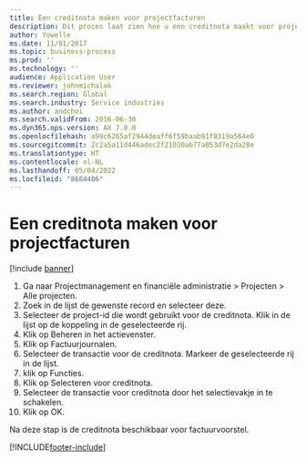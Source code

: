 ```yaml
---
title: Een creditnota maken voor projectfacturen
description: Dit proces laat zien hoe u een creditnota maakt voor projectfacturen die zijn geboekt.
author: Yowelle
ms.date: 11/01/2017
ms.topic: business-process
ms.prod: ''
ms.technology: ''
audience: Application User
ms.reviewer: johnmichalak
ms.search.region: Global
ms.search.industry: Service industries
ms.author: andchoi
ms.search.validFrom: 2016-06-30
ms.dyn365.ops.version: AX 7.0.0
ms.openlocfilehash: a99c6265af2944deaff6f59baab91f0319a564e0
ms.sourcegitcommit: 2c2a5a11d446adec2f21030ab77a053d7e2da28e
ms.translationtype: HT
ms.contentlocale: nl-NL
ms.lasthandoff: 05/04/2022
ms.locfileid: "8684406"
---
```

# <a name="create-a-credit-note-on-project-invoices"></a>Een creditnota maken voor projectfacturen

[!include [banner](../../includes/banner.md)]

1. Ga naar Projectmanagement en financiële administratie > Projecten > Alle projecten. 
2. Zoek in de lijst de gewenste record en selecteer deze. 
3. Selecteer de project-id die wordt gebruikt voor de creditnota. Klik in de lijst op de koppeling in de geselecteerde rij. 
4. Klik op Beheren in het actievenster. 
5. Klik op Factuurjournalen. 
6. Selecteer de transactie voor de creditnota. Markeer de geselecteerde rij in de lijst. 
7. klik op Functies. 
8. Klik op Selecteren voor creditnota. 
9. Selecteer de transactie voor creditnota door het selectievakje in te schakelen.
10. Klik op OK. 

Na deze stap is de creditnota beschikbaar voor factuurvoorstel.


[!INCLUDE[footer-include](../../includes/footer-banner.md)]